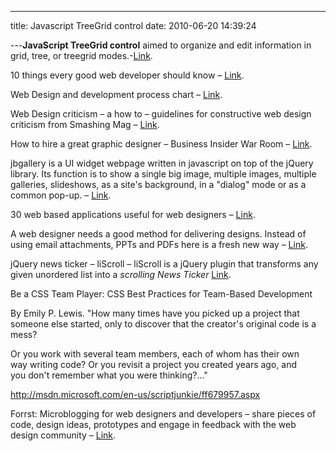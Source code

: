 ---

title: Javascript TreeGrid control
date: 2010-06-20 14:39:24

---**JavaScript TreeGrid control** aimed to organize and edit information
in grid, tree, or treegrid modes.-[Link](http://www.maxtreegrid.com/).

<span><span>10 things every good web developer should know –
[Link](http://jonraasch.com/blog/10-things-every-web-developer-should-know-2).</span></span>

Web Design and development process chart –
[Link](http://www.imageworksstudio.com/lounge/web-design-development-process-chart/index.html).

Web Design criticism – a how to – guidelines for constructive web design
criticism from Smashing Mag –
[Link](http://www.smashingmagazine.com/2010/03/02/web-design-criticism-a-how-to/).

How to hire a great graphic designer – Business Insider War Room –
[Link](http://www.businessinsider.com/how-to-hire-a-great-graphic-designer-2009-12#where-to-look-ask-around-1).

jbgallery is a UI widget webpage written in javascript on top of the
jQuery library. Its function is to show a single big image, multiple
images, multiple galleries, slideshows, as a site's background, in a
"dialog" mode or as a common pop-up. –
[Link](http://maxb.net/scripts/jbgallery-2.0/).

30 web based applications useful for web designers –
[Link](http://www.mostinspired.com/blog/2010/04/27/30-useful-web-based-applications-for-designers/).

A web designer needs a good method for delivering designs. Instead of
using email attachments, PPTs and PDFs here is a fresh new way –
[Link](http://www.theclientspace.com/design-slideshow?v1).

jQuery news ticker – liScroll – liScroll is a jQuery plugin that
transforms any given unordered list into a _scrolling News Ticker_
[Link](http://www.gcmingati.net/wordpress/wp-content/lab/jquery/newsticker/jq-liscroll/scrollanimate.html).

Be a CSS Team
Player: CSS Best Practices for Team-Based Development

By Emily P. Lewis.
"How many times have you picked up a project that someone else started,
only to discover that the creator's original code is a mess?

Or you work with several team members, each of whom has their own
way writing code? Or you revisit a project you created years ago, and
you don't remember what you were thinking?…"

<http://msdn.microsoft.com/en-us/scriptjunkie/ff679957.aspx>

Forrst: Microblogging for web designers and developers – share pieces of
code, design ideas, prototypes and engage in feedback with the web
design community – [Link](http://mashable.com/2010/06/19/forrst/).
